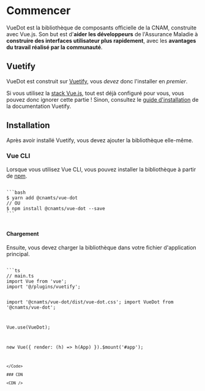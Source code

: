 # Commencer

VueDot est la bibliothèque de composants officielle de la CNAM, construite avec Vue.js. Son but est d'**aider les développeurs** de l'Assurance Maladie à **construire des interfaces utilisateur plus rapidement**, avec les **avantages du travail réalisé par la communauté**.

## Vuetify

VueDot est construit sur [Vuetify](https://vuetifyjs.com/en/), vous _devez_ donc l'installer en _premier_.

Si vous utilisez la [stack Vue.js](https://www.jiracnamts.co/confluence/display/CDD/Stack+Vue.js), tout est déjà configuré pour vous, vous pouvez donc ignorer cette partie !
Sinon, consultez le [guide d'installation](https://vuetifyjs.com/en/getting-started/quick-start) de la documentation Vuetify.

## Installation

Après avoir installé Vuetify, vous devez ajouter la bibliothèque elle-même.

### Vue CLI

Lorsque vous utilisez Vue CLI, vous pouvez installer la bibliothèque à partir de [npm](https://www.npmjs.com/package/@cnamts/vue-dot).

<Code>
```bash
$ yarn add @cnamts/vue-dot
// OU
$ npm install @cnamts/vue-dot --save
```
</Code>
<br>

#### Chargement

Ensuite, vous devez charger la bibliothèque dans votre fichier d'application principal.

<Code>
```ts
// main.ts
import Vue from 'vue';
import '@/plugins/vuetify';

import '@cnamts/vue-dot/dist/vue-dot.css';
import VueDot from '@cnamts/vue-dot';

Vue.use(VueDot);

new Vue({
	render: (h) => h(App)
}).$mount('#app');
```
</Code>

### CDN

<CDN />
